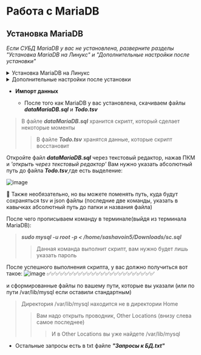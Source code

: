 # Работа с MariaDB
## Установка MariaDB
*Если СУБД MariaDB у вас не установлена, разверните разделы "Установка MariaDB на Линукс" и "Дополнительные настройки после установки"*
<details>
<summary>Установка MariaDB на Линукс</summary>
Для того чтобы нам установить MariaDB, необходимо:

  1) Скачать файл InstallMariaDBlinux.sh
  
2) Открыть папку с файлом, нажимаем ПКМ по свободному месту в папке и "открыть в терминале" or "Open in terminal"
  > ПКМ - Правая кнопка мыши
  3) Прописываем команду:
>**chmod a+x InstallMariaDBlinux.sh**
  >>с помощью команды "chmod", мы выдаем права для исполнения файла
  >>>Параметр "а" означает, что мы решаем ему изменять данные в компьютере
  >>>>Параметр "x" означает, что мы даем разрешение на выполнение
  4) Указываем абсолютный путь к файлу
>*Пример: /home/sashavoin5/Downloads/InstallMariaDBlinux.sh*
  
 5. После 4 шага начнется установка MariaDB на ваш компьютер, соглашайтесь установить вводя "y" в терминал и нажимая Enter
 Спустя непродолжительное время у вас должна открыться консоль MariaDB.
  Если вы видите что-то похожее с рисунком ниже  
  
  ![image](https://github.com/bondden/tododb/assets/99070683/57f818e8-be09-4511-a89f-7a68a56e929c)
  
✅ Поздравляю!!! Вы установили MariaDB
</details>

<details>
<summary>Дополнительные настройки после установки</summary>
Для полного комфорта, нужно сделать одну настройку:
  
  1) Нужно прописать команду
  
  >UPDATE mysql.user SET authentication_string=PASSWORD('rootPleshkov6') WHERE User='root';
  >>Вместо rootPleshkov6 вводите свой пароль
  2) И также прописать команду ***FLUSH PRIVILEGES;*** для обновления привилегий.
  3) После этого прописываем "Exit", чтобы выйти из консоли MariaDB
  4) Мы можем войти уже в наш новый аккаунт:
  > sudo mysql -u root -p 
  >>После вас сначала попросит вести пароль от аккаунта Linux (не всегда), потом от аккаунта MariaDB.
  >>> Сейчас входить в аккаунт необязательно                                                        
  

</details>

+ **Импорт данных**

  + После того как MariaDB у вас установлена, скачиваем файлы ***dataMariaDB.sql*** и ***Todo.tsv***
>В файле ***dataMariaDB.sql*** хранится скрипт, который сделает некоторые моменты
>>В файле ***Todo.tsv*** хранятся данные, которые скрипт восстановит

Откройте файл ***dataMariaDB.sql*** через текстовый редактор, нажав ПКМ и *'открыть через текстовый редактор'*
Вам нужно указать абсолютный путь до файла ***Todo.tsv***,где есть выделение:

![image](https://github.com/bondden/tododb/assets/99070683/9820be49-00cb-499d-8d7a-f67472417a86)

📩 Также необязательно, но вы можете поменять путь, куда будут сохраняться tsv и json файлы (последние две команды, указать в кавычках абсолютный путь до папки и названия файла)

После чего прописываем команду в терминале(выйдя из терминала MariaDB): 
> ***sudo mysql -u root -p < /home/sashavoin5/Downloads/sc.sql***
>> Данная команда выполнит скрипт, вам нужно будет лишь указать пароль

После успешного выполнения скрипта, у вас должно получиться вот такое:
![image](https://github.com/bondden/tododb/assets/99070683/1c5f5765-0b75-405d-8461-050f6c6efc8b)
✅✅✅✅✅✅✅✅✅✅✅✅✅✅✅✅✅✅✅✅✅✅✅✅

и сформированные файлы по вашему пути, которые вы указали (или по пути /var/lib/mysql если оставили стандартным)
>Директория /var/lib/mysql находится не в директории Home
>>Вам надо открыть проводник, Other Locations (внизу слева самое последнее)
>>>И в Other Locations вы уже найдете /var/lib/mysql

+ Остальные запросы есть в txt файле ***"Запросы к БД.txt"***


